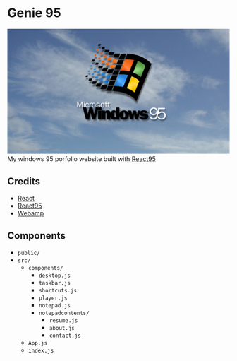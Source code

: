 # Genie 95

![windows 95 img](public/windows95.jpg)
<br>
My windows 95 porfolio website built with [React95](https://github.com/React95/React95)

## Credits
- [React](https://github.com/facebook/react)
- [React95](https://github.com/React95/React95)
- [Webamp](https://github.com/captbaritone/webamp)

## Components 
- `public/`
- `src/`
    - `components/`
        - `desktop.js`
        - `taskbar.js`
        - `shortcuts.js`
        - `player.js`
        - `notepad.js`
        - `notepadcontents/`
            - `resume.js`
            - `about.js`
            - `contact.js`
    - `App.js`
    - `index.js`